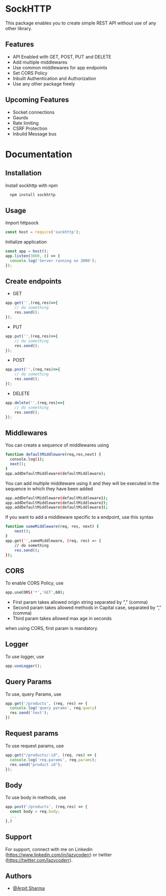 
# SockHTTP

This package enables you to create simple REST API without use of any other library.




## Features

- API Enabled with GET, POST, PUT and DELETE
- Add multiple middlewares
- Use common middlewares for app endpoints
- Set CORS Policy
- Inbuilt Authentication and Authorization
- Use any other package freely

## Upcoming Features
- Socket connections
- Gaurds
- Rate limiting
- CSRF Protection
- Inbuild Message bus


# Documentation

## Installation

Install sockhttp with npm

```bash
  npm install sockhttp
```

## Usage
Import httpsock

```js
const host = require('sockhttp');
```

Initialize application

```js
const app = host();
app.listen(3000, () => {
  console.log('Server running on 3000');
});
```

## Create endpoints

- GET

```js
app.get('',(req,res)=>{
    // do something
    res.send();
});
```

- PUT

```js
app.put('',(req,res)=>{
    // do something
    res.send();
});
```

- POST

```js
app.post('',(req,res)=>{
    // do something
    res.send();
});
```

- DELETE

```js
app.delete('',(req,res)=>{
    // do something
    res.send();
});
```

## Middlewares

You can create a sequence of middlewares using

```bash
function defaultMiddleware(req,res,next) {
  console.log(1);
  next();
}
app.addDefaultMiddleware(defaultMiddleware);
```

You can add multiple middleware using it and they will be executed in the sequence in which they have been added

```bash
app.addDefaultMiddleware(defaultMiddleware1);
app.addDefaultMiddleware(defaultMiddleware2);
app.addDefaultMiddleware(defaultMiddleware3);
```

If you want to add a middleware specific to a endpoint, use this syntax

```bash
function someMiddleware(req, res, next) {
    next();
}
app.get('',someMiddleware, (req, res) => {
    // do something
    res.send();
});
```

## CORS
To enable CORS Policy, use 

```bash
app.useCORS('*','GET',60);
```

- First param takes allowed origin string separated by "," (comma)
- Second param takes allowed methods in Capital case, separated by "," (comma)
- Third param takes allowed max age in seconds

when using CORS, first param is mandatory.

## Logger
To use logger, use 

```js
app.useLogger();
```

## Query Params
To use, query Params, use
```js
app.get('/products', (req, res) => {
  console.log('query params', req.query)
  res.send('text');
})
```

## Request params
To use request params, use

```js
app.get("/products/:id", (req, res) => {
  console.log('req.params', req.params);
  res.send("product id");
});
```

## Body
To use body in methods, use
```js
app.post('/products', (req,res) => {
  const body = req.body;
  ...
},)
```
    
## Support

For support, connect with me on Linkedin (https://www.linkedin.com/in/lazycoderr) or twitter (https://twitter.com/lazycoderr).


## Authors

- [@Arpit Sharma](https://github.com/OrignalLazyCoder)

